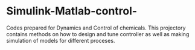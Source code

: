 # Simulink-Matlab-control-
Codes prepared for Dynamics and Control of chemicals. This projectory contains methods on how to design and tune controller as well as making simulation of models for different proceses. 
